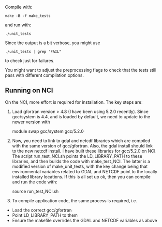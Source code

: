 Compile with:

    make -B -f make_tests

and run with:

    ./unit_tests

Since the output is a bit verbose, you might use

    ./unit_tests | grep "FAIL"

to check just for failures.

You might want to adjust the preprocessing flags to check that the
tests still pass with different compilation options.


Running on NCI
--------------

On the NCI, more effort is required for installation. The key steps are:

1) Load gfortran version > 4.8 (I have been using 5.2.0 recently). Since
gcc/system is 4.4, and is loaded by default, we need to update to the newer
version with

    module swap gcc/system gcc/5.2.0

2) Now, you need to link to gdal and netcdf libraries which are compiled with 
the same version of gcc/gfortran. Also, the gdal install should link to the new
netcdf install. I have built these libraries for gcc/5.2.0 on NCI. The script
run_test_NCI.sh points the LD_LIBRARY_PATH to these libraries, and then builds
the code with make_test_NCI. The latter is a modified version of make_unit_tests, 
with the key change being that environmental variables related to GDAL and NETCDF
point to the locally installed library locations. If this is all set up ok, then
you can compile and run the code with:

    source run_test_NCI.sh

3) To compile application code, the same process is required, i.e.
* Load the correct gcc/gfortran
* Point LD_LIBRARY_PATH to them
* Ensure the makefile overrides the GDAL and NETCDF variables as above
